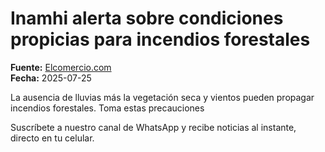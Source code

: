 # Inamhi alerta sobre condiciones propicias para incendios forestales

**Fuente:** [Elcomercio.com](https://www.elcomercio.com/actualidad/ecuador/inamhi-alerta-condiciones-propicias-para-incendios-forestales/)  
**Fecha:** 2025-07-25

La ausencia de lluvias más la vegetación seca y vientos pueden propagar incendios forestales. Toma estas precauciones

Suscríbete a nuestro canal de WhatsApp y recibe noticias al instante, directo en tu
 celular.

